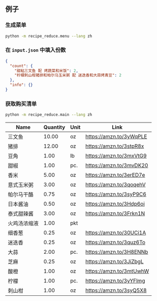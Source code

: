 ## 例子

### 生成菜单

```bash
python -m recipe_reduce.menu --lang zh
```

### 在 `input.json` 中填入份数

```json
{
  "count": {
    "甜粘三文鱼 配 烤蔬菜和米饭": 2,
    "柠檬刺山柑猪排和帕尔马玉米粥 配 迷迭香和大蒜烤青豆": 2
  },
  "info": {}
}
```

### 获取购买清单

```bash
python -m recipe_reduce.main --lang zh
```

| Name         |   Quantity | Unit   | Link                    |
|--------------|------------|--------|-------------------------|
| 三文鱼       |      10.00 | oz     | https://amzn.to/3yWqPLE |
| 猪排         |      12.00 | oz     | https://amzn.to/3stpR8x |
| 豆角         |       1.00 | lb     | https://amzn.to/3mxVtG9 |
| 甜椒         |       1.00 | pc.    | https://amzn.to/3mvDK20 |
| 香米         |       5.00 | oz     | https://amzn.to/3erED7e |
| 意式玉米粥   |       3.00 | oz     | https://amzn.to/3qoqehV |
| 帕尔马干酪   |       0.75 | oz     | https://amzn.to/3syP9C6 |
| 日本酱油     |       0.50 | oz     | https://amzn.to/3Hdp6oi |
| 泰式甜辣酱   |       3.00 | oz     | https://amzn.to/3Frkn1N |
| 火鸡汤浓缩液 |       1.00 | pkt    |                         |
| 细香葱       |       0.25 | oz     | https://amzn.to/30UCi1A |
| 迷迭香       |       0.25 | oz     | https://amzn.to/3quz6To |
| 大蒜         |       2.00 | pc.    | https://amzn.to/3H8ENNb |
| 芝麻         |       0.25 | oz     | https://amzn.to/3JiZbgL |
| 酸橙         |       1.00 | oz     | https://amzn.to/3mtUwhW |
| 柠檬         |       1.00 | pc.    | https://amzn.to/3yYFlmg |
| 刺山柑       |       1.00 | oz     | https://amzn.to/3syQ5X8 |
